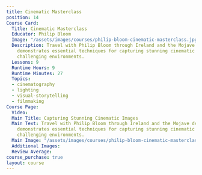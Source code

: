 ```yaml
---
title: Cinematic Masterclass
position: 14
Course Card:
  Title: Cinematic Masterclass
  Educator: Philip Bloom
  Image: "/assets/images/courses/philip-bloom-cinematic-masterclass.jpg"
  Description: Travel with Philip Bloom through Ireland and the Mojave desert as he
    demonstrates essential techniques for capturing stunning cinematic images in various
    challenging environments.
  Lessons: 9
  Runtime Hours: 9
  Runtime Minutes: 27
  Topics:
  - cinematography
  - lighting
  - visual-storytelling
  - filmmaking
Course Page:
  Video: 
  Main Title: Capturing Stunning Cinematic Images
  Main Text: Travel with Philip Bloom through Ireland and the Mojave desert as he
    demonstrates essential techniques for capturing stunning cinematic images in various
    challenging environments.
  Main Image: "/assets/images/courses/philip-bloom-cinematic-masterclass/cinematic-masterclass-main.jpg"
  Additional Images: 
  Review Average: 
course_purchase: true
layout: course
---
```


